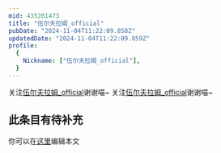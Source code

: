 ```yaml
---
mid: 435201473
title: "伍尔夫拉姆_official"
pubDate: "2024-11-04T11:22:09.858Z"
updatedDate: "2024-11-04T11:22:09.859Z"
profile:
  {
    Nickname: ["伍尔夫拉姆_official"],
  }
---
```


关注[伍尔夫拉姆_official](https://space.bilibili.com/435201473)谢谢喵~ 关注[伍尔夫拉姆_official](https://space.bilibili.com/435201473)谢谢喵~

## 此条目有待补充
你可以在[这里](https://github.com/Yuhanawa/VTuber.ICU/edit/master/src/content/v/伍尔夫拉姆_official/index.md)编辑本文
